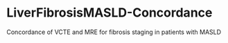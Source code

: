 # LiverFibrosisMASLD-Concordance
Concordance of VCTE and MRE for fibrosis staging in patients with MASLD
